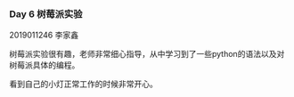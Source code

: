 ###  Day 6 树莓派实验
2019011246 李家鑫

树莓派实验很有趣，老师非常细心指导，从中学习到了一些python的语法以及对树莓派具体的编程。

看到自己的小灯正常工作的时候非常开心。


